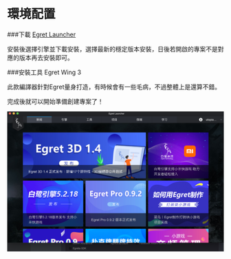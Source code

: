 # 環境配置





###下載 [Egret Launcher](https://www.egret.com/cn/products/engine.html)

安裝後選擇引擎並下載安裝，選擇最新的穩定版本安裝，日後若開啟的專案不是對應的版本再去安裝即可。



###安裝工具 Egret Wing 3

此款編譯器針對Egret量身打造，有時候會有一些毛病，不過整體上是還算不錯。

完成後就可以開始準備創建專案了！



![](../../img/img_0.png)